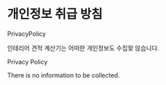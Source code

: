 # 개인정보 취급 방침
PrivacyPolicy

인테리어 견적 계산기는 어떠한 개인정보도 수집핮 않습니다.

Privacy Policy

There is no information to be collected.
